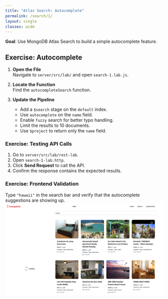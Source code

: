 ```yaml
---
title: "Atlas Search: Autocomplete"
permalink: /search/1/
layout: single
classes: wide
---
```


**Goal**: Use MongoDB Atlas Search to build a simple autocomplete feature.

## Exercise: Autocomplete

1. **Open the File**  
   Navigate to `server/src/lab/` and open `search-1.lab.js`.

2. **Locate the Function**  
   Find the `autocompleteSearch` function.

3. **Update the Pipeline**  
   - Add a `$search` stage on the `default` index.  
   - Use `autocomplete` on the `name` field.  
   - Enable `fuzzy` search for better typo handling.  
   - Limit the results to 10 documents.  
   - Use `$project` to return only the `name` field.

### Exercise: Testing API Calls

1. Go to `server/src/lab/rest-lab`.  
2. Open `search-1-lab.http`.  
3. Click **Send Request** to call the API.  
4. Confirm the response contains the expected results.

### Exercise: Frontend Validation

Type `"hawaii"` in the search bar and verify that the autocomplete suggestions are showing up.
![search-1-lab](../../assets/images/search-1-lab.png)

